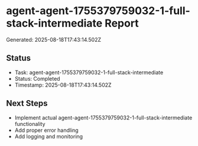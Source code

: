 # agent-agent-1755379759032-1-full-stack-intermediate Report

Generated: 2025-08-18T17:43:14.502Z

## Status
- Task: agent-agent-1755379759032-1-full-stack-intermediate
- Status: Completed
- Timestamp: 2025-08-18T17:43:14.502Z

## Next Steps
- Implement actual agent-agent-1755379759032-1-full-stack-intermediate functionality
- Add proper error handling
- Add logging and monitoring
